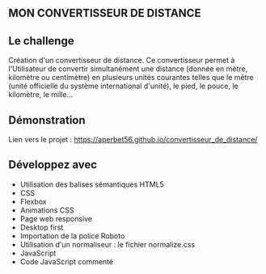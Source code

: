 ## MON CONVERTISSEUR DE DISTANCE

## Le challenge

Création d'un convertisseur de distance. Ce convertisseur permet à l'Utilisateur de convertir simultanément une distance (donnée en mètre, kilomètre ou centimètre) en plusieurs unités courantes telles que le mètre (unité officielle du système international d'unité), le pied, le pouce, le kilomètre, le mille...

## Démonstration

Lien vers le projet : https://aperbet56.github.io/convertisseur_de_distance/

## Développez avec

- Utilisation des balises sémantiques HTML5
- CSS
- Flexbox
- Animations CSS
- Page web responsive
- Desktop first
- Importation de la police Roboto
- Utilisation d'un normaliseur : le fichier normalize.css
- JavaScript
- Code JavaScript commenté
